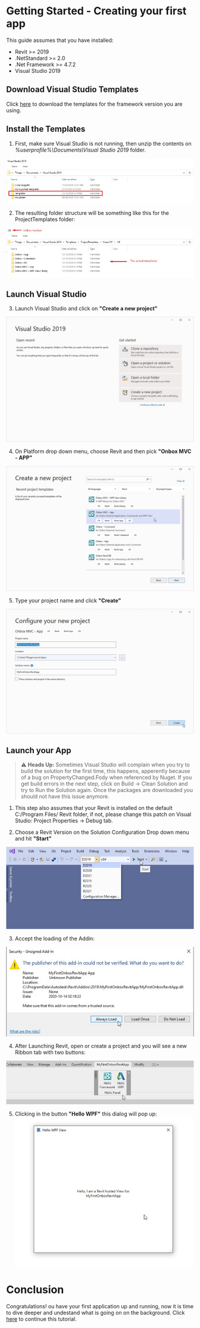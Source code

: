 # Getting Started - Creating your first app

This guide assumes that you have installed:
 - Revit >= 2019
 - .NetStandard >= 2.0
 - .Net Framework >= 4.7.2
 - Visual Studio 2019

## Download Visual Studio Templates

Click [here](https://github.com/engthiago/Onboxframework.docs/releases) to download the templates for the framework version you are using.

## Install the Templates

1. First, make sure Visual Studio is not running, then unzip the contents on *%userprofile%\Documents\Visual Studio 2019* folder.

![alt text](../images/GettingStarted_1.jpg "Visual Studio Templates Folder")

2. The resulting folder structure will be something like this for the ProjectTemplates folder:

![alt text](../images/GettingStarted_2.jpg "Visual Studio Templates Folder")

## Launch Visual Studio

3. Launch Visual Studio and click on **"Create a new project"**

![alt text](../images/GettingStarted_3.jpg "Visual Studio Templates Folder")

4. On Platform drop down menu, choose Revit and then pick **"Onbox MVC - APP"**

![alt text](../images/GettingStarted_4.jpg "Visual Studio Templates Folder")

5. Type your project name and click **"Create"**

![alt text](../images/GettingStarted_5.jpg "Visual Studio Templates Folder")

## Launch your App

> ⚠️ **Heads Up:** Sometimes Visual Studio will complain when you try to build the solution for the first time, this happens, apperently because of a bug on PropertyChanged.Fody when referenced by Nuget. If you get build errors in the next step, click on Build -> Clean Solution and try to Run the Solution again. Once the packages are downloaded you should not have this issue anymore.

1. This step also assumes that your Revit is installed on the default C:/Program Files/ Revit folder, if not, please change this patch on Visual Studio: Project Properties -> Debug tab.

2. Choose a Revit Version on the Solution Configuration Drop down menu and hit **"Start"**

![alt text](../images/GettingStarted_6.jpg "Visual Studio Templates Folder")

3. Accept the loading of the Addin:

![alt text](../images/GettingStarted_7.jpg "Visual Studio Templates Folder")

4. After Launching Revit, open or create a project and you will see a new Ribbon tab with two buttons:

![alt text](../images/GettingStarted_8.jpg "Visual Studio Templates Folder")

5. Clicking in the button **"Hello WPF"** this dialog will pop up:
![alt text](../images/GettingStarted_9.jpg "Visual Studio Templates Folder")

# Conclusion

Congratulations! ou have your first application up and running, now it is time to dive deeper and undestand what is going on on the background. Click [here](1_1_application.md) to continue this tutorial.
   